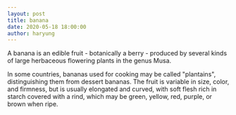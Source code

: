 ```yaml
---
layout: post
title: banana
date: 2020-05-18 18:00:00
author: haryung
---
```


A banana is an edible fruit - botanically a berry - produced by several kinds of large herbaceous flowering plants in the genus Musa.



In some countries, bananas used for cooking may be called "plantains", distinguishing them from dessert bananas. The fruit is variable in size, color, and firmness, but is usually elongated and curved, with soft flesh rich in starch covered with a rind, which may be green, yellow, red, purple, or brown when ripe.